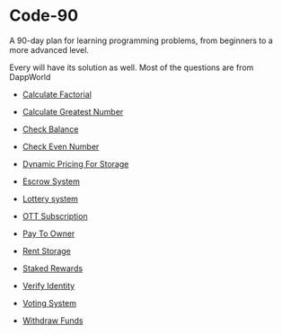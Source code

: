 # Code-90
A 90-day plan for learning programming problems, from beginners to a more advanced level.

Every   will have its solution as well. Most of the  questions are from DappWorld

- [Calculate Factorial](https://github.com/VarmaKollu/Code-90/blob/main/SOLIDITY/Calculate_Factorial.md)

- [Calculate Greatest Number
](https://github.com/VarmaKollu/Code-90/blob/main/SOLIDITY/Calculate_Greatest_Number.md)

- [Check Balance](https://github.com/VarmaKollu/Code-90/blob/main/SOLIDITY/Check_Balance.md)

- [Check Even Number
](https://github.com/VarmaKollu/Code-90/blob/main/SOLIDITY/Check_Even_Number.md)
  
- [Dynamic Pricing For Storage](https://github.com/VarmaKollu/Code-90/blob/main/SOLIDITY/Dynamic_Pricing.md)

- [Escrow System](https://github.com/VarmaKollu/Code-90/blob/main/SOLIDITY/Escrow_System.md)
  
- [Lottery system](https://github.com/VarmaKollu/Code-90/blob/main/SOLIDITY/Lottery_System.md)

- [OTT Subscription](https://github.com/VarmaKollu/Code-90/blob/main/SOLIDITY/Subscription_Service.md)

- [Pay To Owner](https://github.com/VarmaKollu/Code-90/blob/main/SOLIDITY/Pay_To_Owner.md)

- [Rent Storage](https://github.com/VarmaKollu/Code-90/blob/main/SOLIDITY/Rent_Storage.md)

- [Staked Rewards](https://github.com/VarmaKollu/Code-90/blob/main/SOLIDITY/Stacked_Rewards.md)

- [Verify Identity](https://github.com/VarmaKollu/Code-90/blob/main/SOLIDITY/Verify_Identity.md)

- [Voting System](https://github.com/VarmaKollu/Code-90/blob/main/SOLIDITY/Voting_System.md)

- [Withdraw Funds](https://github.com/VarmaKollu/Code-90/blob/main/SOLIDITY/Withdraw_Funds.md)









